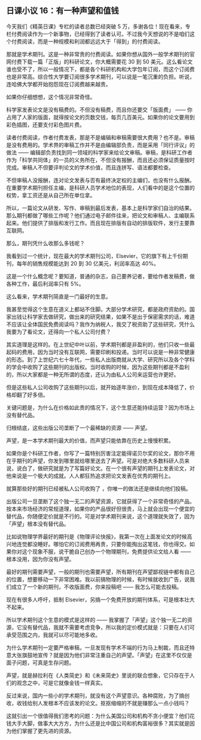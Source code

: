 ## 日课小议 16：有一种声望和值钱

今天我们《精英日课》专栏的读者总数已经突破 5 万，多谢各位！现在看来，专栏付费阅读作为一个新事物，已经得到了读者认可。不过我今天想说的不是咱们这个付费阅读，而是一种规模和利润都远远大于「得到」的付费阅读。

那就是学术期刊。这是一种非常贵的付费阅读。如果你想从国外一般学术期刊的官网付费下载一篇「正版」的科研论文，你大概需要花 30 到 50 美元。这么看论文谁也受不了，所以一般情况下，都是各个科研机构和大学包年订阅，而这个订阅费也是非常高。综合性大学要订阅很多学术期刊，可以说是一笔沉重的负担。听说，连哈佛大学都开始抱怨现在订阅费越来越贵。

如果你仔细想想，这个情况非常奇怪。

科学家发表论文是没有稿费的。不但没有稿费，而且你还要交「版面费」 —— 你占用了人家的版面，就得按论文的页数交钱，每页几百美元。如果你的论文要用到彩色插图，还要支付彩色图片费。

读者付费阅读，作者付费发表，那是不是编辑和审稿需要很大费用？也不是。审稿是没有费用的。学术界的审稿工作并不是由编辑部负责，而是采用「同行评议」的做法 —— 编辑部负责找到同一领域的科学家来给论文审稿。审稿，是科研工作者作为「科学共同体」的一员的义务所在，不但没有报酬，而且还必须保证质量按时完成。审稿人不但要评判论文的学术价值，而且连拼写、语法都要检查。

不但审稿人没报酬，连对论文发表与否有最终决定权的主编们，也没有什么报酬。在重要学术期刊担任主编，是科研人员学术地位的表现，人们看中的是这个位置的权势，拿工资还是从自己所在单位拿。

所以，一篇论文从研发、写作、审稿到最后发表，基本上是科学家们自治的结果。那么期刊都做了哪些工作呢？他们通过电子邮件往来，把论文和审稿人、主编联系起来。他们提供了排版和发行工作。而且现在排版有自动的排版软件，发行主要靠互联网。

那么，期刊凭什么收那么多钱呢？

我看到过一个统计，现在最大的学术期刊公司，Elsevier，它的旗下有上千份期刊，每年的销售规模能达到 20 到 30 亿美元，利润率高达 40%。

这是一个什么概念呢？要知道，普通的杂志，自己要养记者，要给作者发稿费，做各种工作，最后利润率只有 5%。

这么看来，学术期刊简直是一门最好的生意。

我甚至觉得这个生意在道义上都站不住脚。大部分学术研究，都是政府资助的。国家出钱让科学家去做研究，做出来的研究结果，如果不是出于保密需求的话，难道不应该让全体国民免费阅读吗？我作为纳税人，我交了税资助了这些研究，凭什么我要为了看论文，还得向一个私人公司付费？

其实道理是这样的。在上世纪中叶以前，学术期刊都是非盈利的，他们只收一些最起码的费用，因为当时没有互联网，需要印刷和投递。当时可以说是一种非常健康的形态。到了上世纪六七十年代，一些私人出版商就从大学、研究所以及各个学科的学会中收购了这些期刊的出版权。当时收购的时候，因为这些期刊都是不盈利的，所以大家都是一种无所谓的态度，还认为由私人公司来运营也许更好。

但是这些私人公司收购了这些期刊以后，就开始逐年涨价，到现在成本降低了，价格却翻了好多倍。

关键问题是，为什么在价格如此贵的情况下，这个生意还能持续运营？因为市场上没有替代品。

归根结底，这些出版公司垄断了一个最稀缺的资源 —— 声望。

声望，是一本学术期刊最大的价值，而声望只能依靠在历史上慢慢积累。

如果你是个科研工作者，你写了一篇特别厉害注定能得诺贝尔奖的论文，那你不用在乎期刊的声望，你发到哪里就给哪里送去了声望。可是对绝大多数科研人员来说，说白了，做研究就是为了写篇好论文。在一个很有声望的期刊上发表论文，对他来说是一个极大的成就。人人都狂热追求把论文发表在优秀的期刊上。

就算那些好的期刊已经被私人公司收购了 ，你唯一的做法还是继续向他们投稿。

出版公司一旦垄断了这个独一无二的声望资源，它就获得了一个非常奇怪的产品。按本来市场经济的常规道理，如果你的产品很好但很贵，马上就会出现一个便宜的替代品，你随便定价就是不行的。可是对学术期刊来说，这个道理就失效了，因为「声望」根本没有替代品。

比如说物理学界最好的期刊是《物理评论快报》，我第一次在上面发论文的时候高兴地连觉都没睡好。哪怕它的订阅费用再贵，只要你能掏出这笔钱，你也得交。如果你对这个现象不服，说干脆自己创办一个物理期刊，免费提供论文给人看 —— 根本没用，因为你没有声望。

最好的期刊需要声望，一般的期刊也需要声望，所有期刊在声望鄙视链中都有自己的位置，想要移动一下非常困难。我以前搞物理的时候，有时候就收到广告，说我们成立了一个新的期刊，不收版面费，你来投稿吧 —— 我怎么可能去投稿。

现在有很多人呼吁，抵制 Elsevier，另搞一个免费开放的期刊体系，可是根本壮大不起来。

所以学术期刊这个生意的模式是这样的 —— 我掌握了「声望」这个独一无二的资源，它没有替代品，我就不需要考虑竞争，所以我的定价模式就是：只要在人们可承受范围之内，我就可以尽可能地多收。

为什么学术期刊一定要严格审稿，一旦发现有学术不端的行为马上制裁，而且还特意大张旗鼓地宣传？就是因为他们非常注重自己的声望。「声望」在这里不仅仅是面子问题，可真是生存问题。

声望，就是赫拉利在《人类简史》和《未来简史》里说的联合想象，它只存在于人们的观念之中，可是它就像金钱一样真实。

反过来说，国内一些小的学术期刊，就没有这个声望意识。各种腐败，为了搞创收，收钱给别人发根本不应该发的论文。抠抠缩缩的不就是赚那么一点小钱吗？

这就引出一个很值得我们思考的问题：为什么美国公司和机构不贪小便宜？他们花钱大手大脚，做事大大方方，为什么还是比中国公司和机构富裕很多？其实就是因为他们掌握了更先进的资源。
